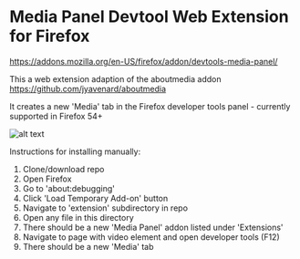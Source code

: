 # Media Panel Devtool Web Extension for Firefox

https://addons.mozilla.org/en-US/firefox/addon/devtools-media-panel/

This a web extension adaption of the aboutmedia addon https://github.com/jyavenard/aboutmedia

It creates a new 'Media' tab in the Firefox developer tools panel - currently supported in Firefox 54+

![alt text](https://github.com/karolien/media-devtools-panel-react/blob/master/extension/images/screenshot.png)

Instructions for installing manually:

1. Clone/download repo
2. Open Firefox
3. Go to 'about:debugging'
4. Click 'Load Temporary Add-on' button
5. Navigate to 'extension' subdirectory in repo
6. Open any file in this directory
7. There should be a new 'Media Panel' addon listed under 'Extensions'
8. Navigate to page with video element and open developer tools (F12)
9. There should be a new 'Media' tab
